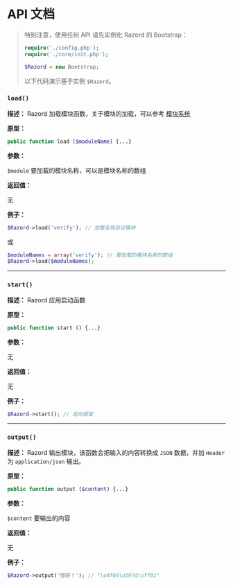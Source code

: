 # API 文档

> 特别注意，使用任何 API 请先实例化 Razord 的 Bootstrap：
> ```php
> require('./config.php');
> require('./core/init.php');
> 
> $Razord = new Bootstrap;
> ```
> 以下代码演示基于实例 `$Razord`。

### `load()`

**描述：** Razord 加载模块函数，关于模块的加载，可以参考 [模块系统](module.md)

**原型：**
```php
public function load ($moduleName) {...}
```

**参数：**

`$module` 要加载的模块名称，可以是模块名称的数组

**返回值：**

无

**例子：**

```php
$Razord->load('verify'); // 加载全局验证模块
```
或
```php
$moduleNames = array('verify'); // 要加载的模块名称的数组
$Razord->load($moduleNames);
```
***

### `start()`

**描述：** Razord 应用启动函数

**原型：**
```php
public function start () {...}
```

**参数：**

无

**返回值：**

无

**例子：**

```php
$Razord->start(); // 启动框架
```
***

### `output()`

**描述：** Razord 输出模块，该函数会把输入的内容转换成 `JSON` 数据，并加 `Header` 为 `application/json` 输出。

**原型：**
```php
public function output ($content) {...}
```

**参数：**

`$content` 要输出的内容

**返回值：**

无

**例子：**

```php
$Razord->output('你好！'); // "\u4f60\u597d\uff01"
```